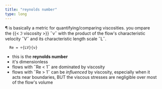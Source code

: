 ```yaml
---
title: "reynolds number"
type: long
---
```


¶ is basically a metric for quantifying/comparing viscosities. you ompare the 
  {{< ℑ viscosity >}} ˝ν˝ with the product of the flow's characteristic velocity 
  ˝V˝ and its characteristic length scale ˝L˝.
  ```
    Re = ÷{LV}{ν}
  ```
  - this is the **reynolds number**
  - it's dimensionless
  - flows with ˝Re < 1˝ are dominated by viscosity
  - flows with ˝Re > 1˝ can be _influenced_ by viscosity, especially when it 
    acts near boundaries, BUT the viscous stresses are negligible over most of 
    the flow's volume
